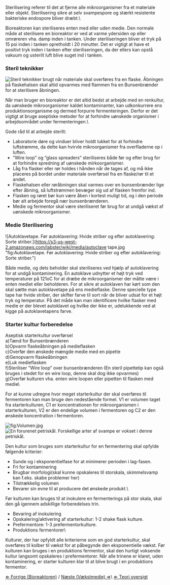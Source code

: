 Sterilisering referer til det at fjerne alle mikroorganismer fra et
materiale eller objekt. Sterilisering sikre at selv svampespore og
stærkt resistente bakteriske endospore bliver dræbt.\

Bioreaktoren kan steriliseres enten med eller uden medie. Den normale
måde at sterilisere en bioreaktor er ved at varme ydersiden op eller
omrøreren vha. damp inden i tanken. Under steriliseringen bliver et tryk
på 15 psi inden i tanken opretholdt i 20 minutter. Det er vigtigt at
have et positivt tryk inden i tanken efter steriliseringen, da der
ellers kan opstå vakuum og usterilt luft blive suget ind i tanken.

### Steril teknikker

![Steril teknikker brugt når materiale skal overføres fra en flaske.  Åbningen på flaskehalsen skal altid opvarmes med flammen fra en Bunsenbrænder for at sterilisere åbningen.](https://s3-us-west-2.amazonaws.com/labster/wiki/media/aseptic.jpg "Steril teknikker brugt når materiale skal overføres fra en flaske. Åbningen på flaskehalsen skal altid opvarmes med flammen fra en Bunsenbrænder for at sterilisere åbningen.")

Når man bruger en bioreaktor er det altid bedst at arbejde med en
renkultur, da uønskede mikroorganismer kaldet kontaminanter, kan
udkonkurrere ens produktionsorganisme og dermed forpurre fermenteringen.
Derfor er det vigtigt at bruge aseptiske metoder for at forhindre
uønskede organismer i arbejdsområdet under fermenteringen.\

Gode råd til at arbejde sterilt:

-   Laboratorie døre og vinduer bliver holdt lukket for at forhindre
    luftstrømme, da dette kan hvirvle mikroorganismer fra overfladerne
    op i luften.
-   ”Wire loop” og ”glass spreaders” steriliseres både før og efter brug
    for at forhindre spredning af uønskede mirkoorganismer.
-   Låg fra flasker eller rør holdes i hånden når de tages af, og må
    ikke placeres på bordet under materiale overførsel fra en flaske/rør
    til et andet.
-   Flaskehalsen eller røråbningen skal varmes over en bunsenbrænder
    lige efter åbning, så luftstrømmen bevæger sig ud af flasken fremfor
    ind.
-   Flasken og røret bør kun være åben i kortest muligt tid, og i den
    periode bør alt arbejde foregå nær bunsenbrænderen.
-   Medie og fermentor skal være steriliseret før brug for at undgå
    vækst af uønskede mikroorganismer.

### Medie Sterilisering

![Autoklavetape. Før autoklavering: Hvide striber og efter autoklavering: Sorte striber.](https://s3-us-west-2.amazonaws.com/labster/wiki/media/autoclave tape.jpg "fig:Autoklavetape. Før autoklavering: Hvide striber og efter autoklavering: Sorte striber.")

Både medie, og dets beholder skal steriliseres ved hjælp af
autoklavering for at undgå kontaminering. En autoklave udnytter et højt
tryk ved temperaturer på 121oC for at dræbe de mikroorganismer der måtte
være i enten mediet eller beholderen. For at sikre at autoklaven har
kørt som den skal sætte man autoklavetape på ens medieflaske. Denne
specielle type tape har hvide striber, der skifter farve til sort når de
bliver udsat for et højt tryk og temperatur. På det måde kan man
identificere hvilke flasker med medie er der blevet autoklavet og hvilke
der ikke er, udelukkende ved at kigge på autoklavetapens farve.

### Starter kultur forberedelse

Aseptisk starterkultur overførsel\
 a)Tænd for Bunsenbrænderen\
b)Opvarm flaskeåbningen på medieflasken\
c)Overfør den ønskede mængde medie med en pipette\
d)Genopvarm flaskeåbningen\
e)Luk medieflasken\
f)Steriliser ”Wire loop” over bunsenbrænderen (En steril pipettetip kan
også bruges i stedet for en wire loop, denne skal dog ikke opvarmes)\
g)Overfør kulturen vha. enten wire loopen eller pipetten til flasken med
medie\

For at kunne udregne hvor meget starterkultur der skal overføres til
fermentoren kan man bruge den nedestående formel. V1 er volumen taget
fra starterkulturen, C1 er koncentrationen for mikroorganismen i
starterkulturen, V2 er den endelige volumen i fermentoren og C2 er den
ønskede koncentration i fermentoren.

![](https://s3-us-west-2.amazonaws.com/labster/wiki/media/Volumen.jpg "fig:Volumen.jpg")\
 ![En forurenet petriskål. Forskellige arter af svampe er vokset i denne petriskål.](https://s3-us-west-2.amazonaws.com/labster/wiki/media/Contaminated_culture.jpg "fig:En forurenet petriskål. Forskellige arter af svampe er vokset i denne petriskål.")

Den kultur som bruges som starterkultur for en fermentering skal opfylde
følgende kriterier:

-   Sunde og i eksponentielfase for at minimerer perioden i lag-fasen.
-   Fri for kontaminering
-   Brugbar morfologi(skal kunne opskaleres til storskala, skimmelsvamp
    kan f.eks. skabe problemer her)
-   Tilstrækkelig volumen
-   Bevarer sin evne til at producere det ønskede produkt.\

Før kulturen kan bruges til at inokulere en fermenterings på stor skala,
skal den gå igennem adskillige forberedelses trin.

-   Bevaring af inokulering
-   Opskalering/aktivering af starterkultur: 1-2 shake flask kulture.
-   Prefermentore: 1-3 prefermentorkulture.
-   Produktions fermentorer\

Kulturer, der har opfyldt alle kriterierne som en god starterkultur,
skal overføres til kolber til vækst for at påbegynde den eksponentielle
vækst. Før kulturen kan bruges i en produktions fermentor, skal den
hurtigt voksende kultur langsomt opskaleres i prefermentorer. Når alle
trinene er klaret, uden kontaminering, er starter kulturen klar til at
blive brugt i en produktions fermentor.

[⇐ Forrige (Bioreaktoren)](/wiki/Bioreaktoren "wikilink") / [Næste (Vækstmedie) ⇒](/wiki/Vækstmedie "wikilink")\ [⇐ Teori oversigt](/wiki/Fermenteringscase "wikilink")

